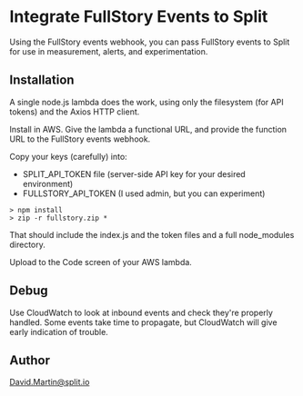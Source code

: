 # Integrate FullStory Events to Split

Using the FullStory events webhook, you can pass FullStory events to Split for use in measurement, alerts, and experimentation.

## Installation

A single node.js lambda does the work, using only the filesystem (for API tokens) and the Axios HTTP client.

Install in AWS.  Give the lambda a functional URL, and provide the function URL to the FullStory events webhook.

Copy your keys (carefully) into:

 - SPLIT_API_TOKEN file (server-side API key for your desired environment)
 - FULLSTORY_API_TOKEN (I used admin, but you can experiment)

```
> npm install 
> zip -r fullstory.zip *
```
That should include the index.js and the token files and a full node_modules directory.

Upload to the Code screen of your AWS lambda.  

## Debug

Use CloudWatch to look at inbound events and check they're properly handled.  Some events take time to propagate, but CloudWatch will give early indication of trouble.

## Author

David.Martin@split.io
